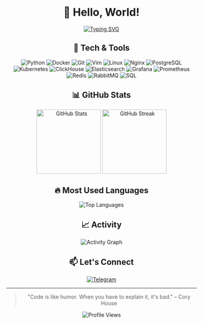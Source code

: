 <div align="center">

# 👋 Hello, World!

[![Typing SVG](https://readme-typing-svg.herokuapp.com?font=Fira+Code&pause=1000&color=36BCF7&width=435&lines=Backend+Developer;DevOps+Enthusiast;Open+Source+Contributor)](https://git.io/typing-svg)

## 🧰 Tech & Tools

![Python](https://img.shields.io/badge/-Python-3776AB?style=flat-square&logo=python&logoColor=white)
![Docker](https://img.shields.io/badge/-Docker-2496ED?style=flat-square&logo=docker&logoColor=white)
![Git](https://img.shields.io/badge/-Git-F05032?style=flat-square&logo=git&logoColor=white)
![Vim](https://img.shields.io/badge/-Vim-019733?style=flat-square&logo=vim&logoColor=white)
![Linux](https://img.shields.io/badge/-Linux-FCC624?style=flat-square&logo=linux&logoColor=black)
![Nginx](https://img.shields.io/badge/-Nginx-269539?style=flat-square&logo=nginx&logoColor=white)
![PostgreSQL](https://img.shields.io/badge/-PostgreSQL-4169E1?style=flat-square&logo=postgresql&logoColor=white)
![Kubernetes](https://img.shields.io/badge/-Kubernetes-326CE5?style=flat-square&logo=kubernetes&logoColor=white)
![ClickHouse](https://img.shields.io/badge/-ClickHouse-FFCC01?style=flat-square&logo=clickhouse&logoColor=black)
![Elasticsearch](https://img.shields.io/badge/-Elasticsearch-005571?style=flat-square&logo=elasticsearch&logoColor=white)
![Grafana](https://img.shields.io/badge/-Grafana-F46800?style=flat-square&logo=grafana&logoColor=white)
![Prometheus](https://img.shields.io/badge/-Prometheus-E6522C?style=flat-square&logo=prometheus&logoColor=white)
![Redis](https://img.shields.io/badge/-Redis-DC382D?style=flat-square&logo=redis&logoColor=white)
![RabbitMQ](https://img.shields.io/badge/-RabbitMQ-FF6600?style=flat-square&logo=rabbitmq&logoColor=white)
![SQL](https://img.shields.io/badge/-SQL-4479A1?style=flat-square&logo=mysql&logoColor=white)

## 📊 GitHub Stats

<img src="https://github-readme-stats.vercel.app/api?username=Leraner&show_icons=true&theme=tokyonight" alt="GitHub Stats" height="170" />
<img src="https://github-readme-streak-stats.herokuapp.com/?user=Leraner&theme=tokyonight" alt="GitHub Streak" height="170" />

## 🔥 Most Used Languages

<img src="https://github-readme-stats.vercel.app/api/top-langs/?username=Leraner&layout=compact&theme=tokyonight" alt="Top Languages" />

## 📈 Activity

<img src="https://github-profile-summary-cards.vercel.app/api/cards/profile-details?username=Leraner&theme=tokyonight" alt="Activity Graph" />

## 📫 Let's Connect

[![Telegram](https://img.shields.io/badge/-Telegram-26A5E4?style=flat-square&logo=telegram&logoColor=white)](https://t.me/chuprind)

---

> "Code is like humor. When you have to explain it, it's bad." – Cory House

<img src="https://komarev.com/ghpvc/?username=Leraner&color=blue" alt="Profile Views" />

</div>
